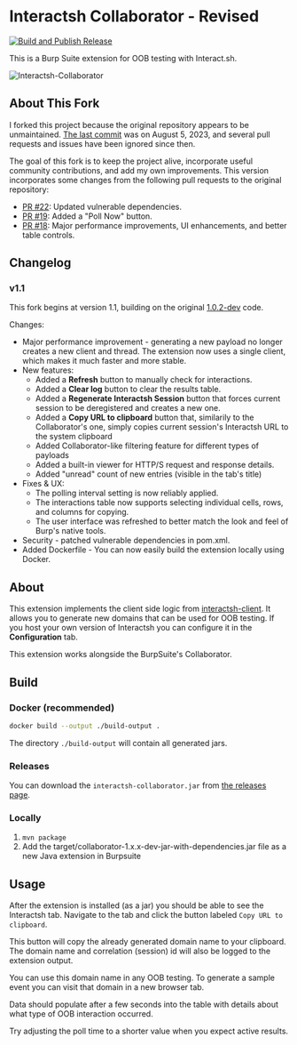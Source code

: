 # Interactsh Collaborator - Revised

[![Build and Publish Release](https://github.com/TheArqsz/interactsh-collaborator-rev/actions/workflows/release.yml/badge.svg)](https://github.com/TheArqsz/interactsh-collaborator-rev/actions/workflows/release.yml)

This is a Burp Suite extension for OOB testing with Interact.sh.

![Interactsh-Collaborator](assets/interactsh-demo.gif)

## About This Fork

I forked this project because the original repository appears to be unmaintained. [The last commit](https://github.com/wdahlenburg/interactsh-collaborator/commit/dd92e5573263bc7b341ed1b980d705dba8417d92) was on August 5, 2023, and several pull requests and issues have been ignored since then.

The goal of this fork is to keep the project alive, incorporate useful community contributions, and add my own improvements. This version incorporates some changes from the following pull requests to the original repository:

- [PR #22](https://github.com/wdahlenburg/interactsh-collaborator/pull/22): Updated vulnerable dependencies.
- [PR #19](https://github.com/wdahlenburg/interactsh-collaborator/pull/19): Added a "Poll Now" button.
- [PR #18](https://github.com/wdahlenburg/interactsh-collaborator/pull/18): Major performance improvements, UI enhancements, and better table controls.

## Changelog

### v1.1

This fork begins at version 1.1, building on the original [1.0.2-dev](https://github.com/wdahlenburg/interactsh-collaborator/releases/tag/v1.0.2) code.

Changes:

- Major performance improvement - generating a new payload no longer creates a new client and thread. The extension now uses a single client, which makes it much faster and more stable.
- New features:
	- Added a **Refresh** button to manually check for interactions.
	- Added a **Clear log** button to clear the results table.
	- Added a **Regenerate Interactsh Session** button that forces current session to be deregistered and creates a new one.
	- Added a **Copy URL to clipboard** button that, similarily to the Collaborator's one, simply copies current session's Interactsh URL to the system clipboard
	- Added Collaborator-like filtering feature for different types of payloads
	- Added a built-in viewer for HTTP/S request and response details.
	- Added "unread" count of new entries (visible in the tab's title)
- Fixes & UX:
	- The polling interval setting is now reliably applied.
	- The interactions table now supports selecting individual cells, rows, and columns for copying.
	- The user interface was refreshed to better match the look and feel of Burp's native tools.
- Security - patched vulnerable dependencies in pom.xml.
- Added Dockerfile - You can now easily build the extension locally using Docker.

## About

This extension implements the client side logic from [interactsh-client](https://github.com/projectdiscovery/interactsh/). It allows you to generate new domains that can be used for OOB testing. If you host your own version of Interactsh you can configure it in the **Configuration** tab.

This extension works alongside the BurpSuite's Collaborator.

## Build

### Docker (recommended)

```bash
docker build --output ./build-output .
```

The directory `./build-output` will contain all generated jars.

### Releases

You can download the `interactsh-collaborator.jar` from [the releases page](https://github.com/TheArqsz/interactsh-collaborator-rev/releases).

### Locally

1. `mvn package`
2. Add the target/collaborator-1.x.x-dev-jar-with-dependencies.jar file as a new Java extension in Burpsuite

## Usage

After the extension is installed (as a jar) you should be able to see the Interactsh tab. Navigate to the tab and click the button labeled `Copy URL to clipboard`.

This button will copy the already generated domain name to your clipboard. The domain name and correlation (session) id will also be logged to the extension output.

You can use this domain name in any OOB testing. To generate a sample event you can visit that domain in a new browser tab.

Data should populate after a few seconds into the table with details about what type of OOB interaction occurred.

Try adjusting the poll time to a shorter value when you expect active results.
